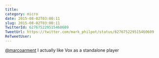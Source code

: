 ```yaml
---
title: 
category: micro
date: 2015-08-02T03:00:11
slug: 2015-08-02T03:00:11
TwitterId: 627675229515460609
TweetUrl: https://twitter.com/mark_philpot/status/627675229515460609
ReTweetUser: 
---
```


[@marcoarment](https://twitter.com/marcoarment) I actually like Vox as a standalone player